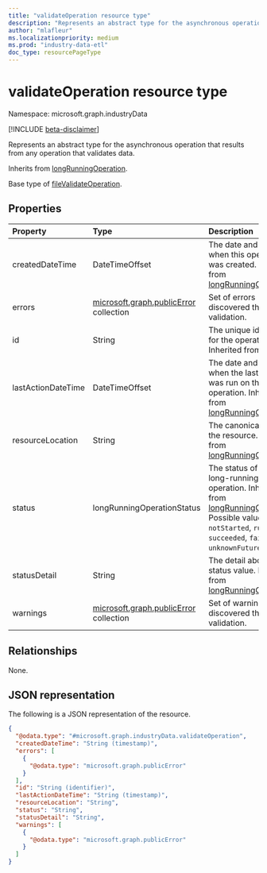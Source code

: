 ```yaml
---
title: "validateOperation resource type"
description: "Represents an abstract type for the asynchronous operation that results from any operation that validates data."
author: "mlafleur"
ms.localizationpriority: medium
ms.prod: "industry-data-etl"
doc_type: resourcePageType
---
```


# validateOperation resource type

Namespace: microsoft.graph.industryData

[!INCLUDE [beta-disclaimer](../../includes/beta-disclaimer.md)]

Represents an abstract type for the asynchronous operation that results from any operation that validates data.

Inherits from [longRunningOperation](../resources/longrunningoperation.md).

Base type of [fileValidateOperation](../resources/industrydata-filevalidateoperation.md).

## Properties

| Property           | Type                                                     | Description                                                                                                                                                                                                       |
| :----------------- | :------------------------------------------------------- | :---------------------------------------------------------------------------------------------------------------------------------------------------------------------------------------------------------------- |
| createdDateTime    | DateTimeOffset                                           | The date and time when this operation was created. Inherited from [longRunningOperation](../resources/longrunningoperation.md).                                                                                   |
| errors             | [microsoft.graph.publicError](publicerror.md) collection | Set of errors discovered through validation.                                                                                                                                                                      |
| id                 | String                                                   | The unique identifier for the operation. Inherited from [entity](../resources/entity.md).                                                                                                                         |
| lastActionDateTime | DateTimeOffset                                           | The date and time when the last action was run on this operation. Inherited from [longRunningOperation](../resources/longrunningoperation.md).                                                                    |
| resourceLocation   | String                                                   | The canonical URL of the resource. Inherited from [longRunningOperation](../resources/longrunningoperation.md).                                                                                                   |
| status             | longRunningOperationStatus                               | The status of the long-running operation. Inherited from [longRunningOperation](../resources/longrunningoperation.md). Possible values are: `notStarted`, `running`, `succeeded`, `failed`, `unknownFutureValue`. |
| statusDetail       | String                                                   | The detail about the status value. Inherited from [longRunningOperation](../resources/longrunningoperation.md).                                                                                                   |
| warnings           | [microsoft.graph.publicError](publicerror.md) collection | Set of warnings discovered through validation.                                                                                                                                                                    |

## Relationships

None.

## JSON representation

The following is a JSON representation of the resource.

<!-- {
  "blockType": "resource",
  "keyProperty": "id",
  "@odata.type": "microsoft.graph.industryData.validateOperation",
  "baseType": "microsoft.graph.longRunningOperation",
  "openType": false
}
-->

```json
{
  "@odata.type": "#microsoft.graph.industryData.validateOperation",
  "createdDateTime": "String (timestamp)",
  "errors": [
    {
      "@odata.type": "microsoft.graph.publicError"
    }
  ],
  "id": "String (identifier)",
  "lastActionDateTime": "String (timestamp)",
  "resourceLocation": "String",
  "status": "String",
  "statusDetail": "String",
  "warnings": [
    {
      "@odata.type": "microsoft.graph.publicError"
    }
  ]
}
```
